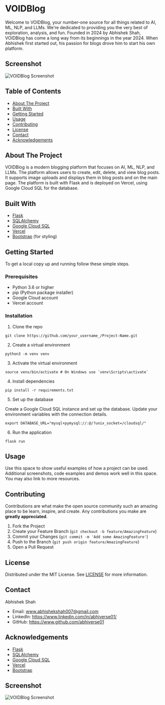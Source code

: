 
<body>

<h1>VOIDBlog</h1>

<p>Welcome to VOIDBlog, your number-one source for all things related to AI, ML, NLP, and LLMs. We're dedicated to providing you the very best of exploration, analysis, and fun. Founded in 2024 by Abhishek Shah, VOIDBlog has come a long way from its beginnings in the year 2024. When Abhishek first started out, his passion for blogs drove him to start his own platform.</p>

<h2>Screenshot</h2>
        <img src="sitescreenshot.png" alt="VOIDBlog Screenshot">
        
<h2>Table of Contents</h2>
<ul>
    <li><a href="#about-the-project">About The Project</a></li>
    <li><a href="#built-with">Built With</a></li>
    <li><a href="#getting-started">Getting Started</a></li>
    <li><a href="#usage">Usage</a></li>
    <li><a href="#contributing">Contributing</a></li>
    <li><a href="#license">License</a></li>
    <li><a href="#contact">Contact</a></li>
    <li><a href="#acknowledgements">Acknowledgements</a></li>
</ul>

<h2 id="about-the-project">About The Project</h2>
<p>VOIDBlog is a modern blogging platform that focuses on AI, ML, NLP, and LLMs. The platform allows users to create, edit, delete, and view blog posts. It supports image uploads and displays them in blog posts and on the main page. The platform is built with Flask and is deployed on Vercel, using Google Cloud SQL for the database.</p>

<h2 id="built-with">Built With</h2>
<ul>
    <li><a href="https://flask.palletsprojects.com/">Flask</a></li>
    <li><a href="https://www.sqlalchemy.org/">SQLAlchemy</a></li>
    <li><a href="https://cloud.google.com/sql">Google Cloud SQL</a></li>
    <li><a href="https://vercel.com/">Vercel</a></li>
    <li><a href="https://getbootstrap.com/">Bootstrap</a> (for styling)</li>
</ul>

<h2 id="getting-started">Getting Started</h2>
<p>To get a local copy up and running follow these simple steps.</p>

<h3>Prerequisites</h3>
<ul>
    <li>Python 3.6 or higher</li>
    <li>pip (Python package installer)</li>
    <li>Google Cloud account</li>
    <li>Vercel account</li>
</ul>

<h3>Installation</h3>
<ol>
    <li>Clone the repo</li>
</ol>
<pre><code>git clone https://github.com/your_username_/Project-Name.git</code></pre>
<ol start="2">
    <li>Create a virtual environment</li>
</ol>
<pre><code>python3 -m venv venv</code></pre>
<ol start="3">
    <li>Activate the virtual environment</li>
</ol>
<pre><code>source venv/bin/activate # On Windows use `venv\Scripts\activate`</code></pre>
<ol start="4">
    <li>Install dependencies</li>
</ol>
<pre><code>pip install -r requirements.txt</code></pre>
<ol start="5">
    <li>Set up the database</li>
</ol>
<p>Create a Google Cloud SQL instance and set up the database. Update your environment variables with the connection details.</p>
<pre><code>export DATABASE_URL="mysql+pymysql://<USERNAME>:<PASSWORD>@/<DATABASE_NAME>?unix_socket=/cloudsql/<INSTANCE_CONNECTION_NAME>"</code></pre>
<ol start="6">
    <li>Run the application</li>
</ol>
<pre><code>flask run</code></pre>

<h2 id="usage">Usage</h2>
<p>Use this space to show useful examples of how a project can be used. Additional screenshots, code examples and demos work well in this space. You may also link to more resources.</p>

<h2 id="contributing">Contributing</h2>
<p>Contributions are what make the open source community such an amazing place to be learn, inspire, and create. Any contributions you make are <strong>greatly appreciated</strong>.</p>
<ol>
    <li>Fork the Project</li>
    <li>Create your Feature Branch (<code>git checkout -b feature/AmazingFeature</code>)</li>
    <li>Commit your Changes (<code>git commit -m 'Add some AmazingFeature'</code>)</li>
    <li>Push to the Branch (<code>git push origin feature/AmazingFeature</code>)</li>
    <li>Open a Pull Request</li>
</ol>

<h2 id="license">License</h2>
<p>Distributed under the MIT License. See <a href="https://github.com/your_username_/Project-Name/blob/main/LICENSE">LICENSE</a> for more information.</p>

<h2 id="contact">Contact</h2>
<p>Abhishek Shah</p>
<ul>
    <li>Email: <a href="mailto:www.abhishekshah007@gmail.com">www.abhishekshah007@gmail.com</a></li>
    <li>LinkedIn: <a href="https://www.linkedin.com/in/abhiverse01/">https://www.linkedin.com/in/abhiverse01/</a></li>
    <li>GitHub: <a href="https://www.github.com/abhiverse01">https://www.github.com/abhiverse01</a></li>
</ul>

<h2 id="acknowledgements">Acknowledgements</h2>
<ul>
    <li><a href="https://flask.palletsprojects.com/">Flask</a></li>
    <li><a href="https://www.sqlalchemy.org/">SQLAlchemy</a></li>
    <li><a href="https://cloud.google.com/sql">Google Cloud SQL</a></li>
    <li><a href="https://vercel.com/">Vercel</a></li>
    <li><a href="https://getbootstrap.com/">Bootstrap</a></li>
</ul>

<h2>Screenshot</h2>
        <img src="sitescreenshot.png" alt="VOIDBlog Screenshot">

</body>

